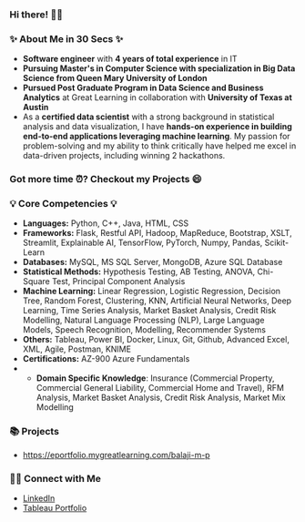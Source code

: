 ### **Hi there!** 🙋‍♂️

### ✨ **About Me in 30 Secs** ✨
- **Software engineer** with **4 years of total experience** in IT
- **Pursuing Master's in Computer Science with specialization in Big Data Science from Queen Mary University of London**
- **Pursued Post Graduate Program in Data Science and Business Analytics** at Great Learning in collaboration with **University of Texas at Austin**
- As a **certified data scientist** with a strong background in statistical analysis and data visualization, I have **hands-on experience in building end-to-end applications leveraging machine learning**. My passion for problem-solving and my ability to think critically have helped me excel in data-driven projects, including winning 2 hackathons.

### **Got more time ⏰? Checkout my Projects 😄**

### 💡 **Core Competencies** 💡

- **Languages:** Python, C++, Java, HTML, CSS
- **Frameworks:** Flask, Restful API, Hadoop, MapReduce, Bootstrap, XSLT, Streamlit, Explainable AI, TensorFlow, PyTorch, Numpy, Pandas, Scikit-Learn
- **Databases:** MySQL, MS SQL Server, MongoDB, Azure SQL Database
- **Statistical Methods:** Hypothesis Testing, AB Testing, ANOVA, Chi-Square Test, Principal Component Analysis
- **Machine Learning:** Linear Regression, Logistic Regression, Decision Tree, Random Forest, Clustering, KNN, Artificial Neural Networks, Deep Learning, Time Series Analysis, Market Basket Analysis, Credit Risk Modelling, Natural Language Processing (NLP), Large Language Models, Speech Recognition, Modelling, Recommender Systems
- **Others:** Tableau, Power BI, Docker, Linux, Git, Github, Advanced Excel, XML, Agile, Postman, KNIME
- **Certifications:** AZ-900 Azure Fundamentals
- - **Domain Specific Knowledge**: Insurance (Commercial Property, Commercial General Liability, Commercial Home and Travel), RFM Analysis, Market Basket Analysis, Credit Risk Analysis, Market Mix Modelling

### **📚 Projects**
- https://eportfolio.mygreatlearning.com/balaji-m-p

### **🙌🏻 Connect with Me**
- [LinkedIn](https://www.linkedin.com/in/balaji-mp/)
- [Tableau Portfolio](https://public.tableau.com/app/profile/mpbalaji) 
